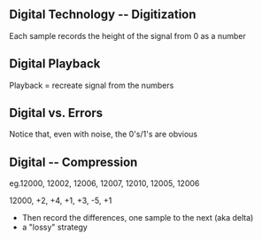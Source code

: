 Digital Technology -- Digitization
-----------------
Each sample records the height of the signal from 0 as a number

Digital Playback
---------------
Playback = recreate signal from the numbers

Digital vs. Errors
---------------
Notice that, even with noise, the 0's/1's are obvious

Digital -- Compression
-----------------
eg.12000, 12002, 12006, 12007, 12010, 12005, 12006

12000, +2, +4, +1, +3, -5, +1


- Then record the differences, one sample to the next (aka delta)
- a "lossy" strategy

